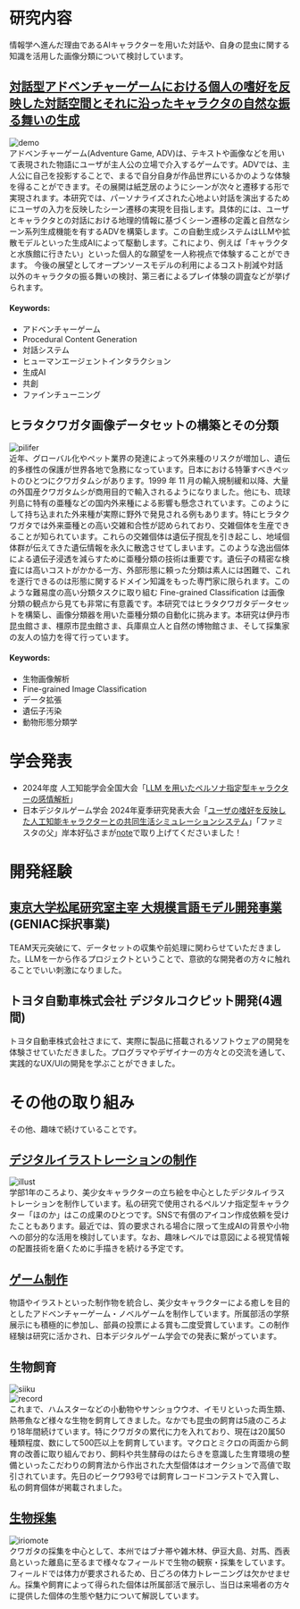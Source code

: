 # 研究内容
情報学へ進んだ理由であるAIキャラクターを用いた対話や、自身の昆虫に関する知識を活用した画像分類について検討しています。
## [対話型アドベンチャーゲームにおける個人の嗜好を反映した対話空間とそれに沿ったキャラクタの自然な振る舞いの生成](https://github.com/namaonigiri/Life_with_AI)
![demo](assets/demo_x4.gif)  
アドベンチャーゲーム(Adventure Game, ADV)は、テキストや画像などを用いて表現された物語にユーザが主人公の立場で介入するゲームです。ADVでは、主人公に自己を投影することで、まるで自分自身が作品世界にいるかのような体験を得ることができます。その展開は紙芝居のようにシーンが次々と遷移する形で実現されます。本研究では、パーソナライズされた心地よい対話を演出するためにユーザの入力を反映したシーン遷移の実現を目指します。具体的には、ユーザとキャラクタとの対話における地理的情報に基づくシーン遷移の定義と自然なシーン系列生成機能を有するADVを構築します。この自動生成システムはLLMや拡散モデルといった生成AIによって駆動します。これにより、例えば「キャラクタと水族館に行きたい」といった個人的な願望を一人称視点で体験することができます。
今後の展望としてオープンソースモデルの利用によるコスト削減や対話以外のキャラクタの振る舞いの検討、第三者によるプレイ体験の調査などが挙げられます。
#### Keywords:
- アドベンチャーゲーム
- Procedural Content Generation
- 対話システム
- ヒューマンエージェントインタラクション
- 生成AI
- 共創
- ファインチューニング
## ヒラタクワガタ画像データセットの構築とその分類
![pilifer](assets/pilifer.jpg)  
近年、グローバル化やペット業界の発達によって外来種のリスクが増加し、遺伝的多様性の保護が世界各地で急務になっています。日本における特筆すべきペットのひとつにクワガタムシがあります。1999 年 11 月の輸入規制緩和以降、大量の外国産クワガタムシが商用目的で輸入されるようになりました。他にも、琉球列島に特有の亜種などの国内外来種による影響も懸念されています。このようにして持ち込まれた外来種が実際に野外で発見される例もあります。特にヒラタクワガタでは外来亜種との高い交雑和合性が認められており、交雑個体を生産できることが知られています。これらの交雑個体は遺伝子撹乱を引き起こし、地域個体群が伝えてきた遺伝情報を永久に散逸させてしまいます。このような逸出個体による遺伝子浸透を減らすために亜種分類の技術は重要です。遺伝子の精密な検査には高いコストがかかる一方、外部形態に頼った分類は素人には困難で、これを遂行できるのは形態に関するドメイン知識をもった専門家に限られます。このような難易度の高い分類タスクに取り組む Fine-grained Classification は画像分類の観点から見ても非常に有意義です。本研究ではヒラタクワガタデータセットを構築し、画像分類器を用いた亜種分類の自動化に挑みます。本研究は伊丹市昆虫館さま、橿原市昆虫館さま、兵庫県立人と自然の博物館さま、そして採集家の友人の協力を得て行っています。
#### Keywords:
- 生物画像解析
- Fine-grained Image Classification
- データ拡張
- 遺伝子汚染
- 動物形態分類学
# 学会発表
- 2024年度 人工知能学会全国大会「[LLM を用いたペルソナ指定型キャラクターの感情解析](https://www.jstage.jst.go.jp/article/pjsai/JSAI2024/0/JSAI2024_4K1GS903/_article/-char/ja/)」
- 日本デジタルゲーム学会 2024年夏季研究発表大会「[ユーザの嗜好を反映した人工知能キャラクターとの共同生活シミュレーションシステム](https://www.jstage.jst.go.jp/article/digrajprocsummer/2024/0/2024_19/_article/-char/ja/)」「ファミスタの父」岸本好弘さまが[note](https://note.com/jgamifa/n/n28ea44c3667f)で取り上げてくださいました！
# 開発経験
## [東京大学松尾研究室主宰 大規模言語モデル開発事業](https://weblab.t.u-tokyo.ac.jp/geniac_llm/teams/)(GENIAC採択事業)
TEAM天元突破にて、データセットの収集や前処理に関わらせていただきました。LLMを一から作るプロジェクトということで、意欲的な開発者の方々に触れることでいい刺激になりました。
## トヨタ自動車株式会社 デジタルコクピット開発(4週間)
トヨタ自動車株式会社さまにて、実際に製品に搭載されるソフトウェアの開発を体験させていただきました。プログラマやデザイナーの方々との交流を通して、実践的なUX/UIの開発を学ぶことができました。
# その他の取り組み
その他、趣味で続けていることです。
## [デジタルイラストレーションの制作](https://namaonigiri.github.io/project/graphic/article.html)
![illust](assets/illust.jpg)  
学部1年のころより、美少女キャラクターの立ち絵を中心としたデジタルイラストレーションを制作しています。私の研究で使用されるペルソナ指定型キャラクター「ほのか」はこの成果のひとつです。SNSで有償のアイコン作成依頼を受けたこともあります。最近では、質の要求される場合に限って生成AIの背景や小物への部分的な活用を検討しています。なお、趣味レベルでは意図による視覚情報の配置技術を磨くために手描きを続ける予定です。
## [ゲーム制作](https://github.com/namaonigiri/autumn)
物語やイラストといった制作物を統合し、美少女キャラクターによる癒しを目的としたアドベンチャーゲーム・ノベルゲームを制作しています。所属部活の学祭展示にも積極的に参加し、部員の投票による賞も二度受賞しています。この制作経験は研究に活かされ、日本デジタルゲーム学会での発表に繋がっています。
## 生物飼育
![siiku](assets/bottles.jpg)  
![record](assets/lindei.jpg)  
これまで、ハムスターなどの小動物やサンショウウオ、イモリといった両生類、熱帯魚など様々な生物を飼育してきました。なかでも昆虫の飼育は5歳のころより18年間続けています。特にクワガタの累代に力を入れており、現在は20属50種類程度、数にして500匹以上を飼育しています。マクロとミクロの両面から飼育の改善に取り組んでおり、飼料や共生酵母のはたらきを意識した生育環境の整備といったこだわりの飼育法から作出された大型個体はオークションで高値で取引されています。先日のビークワ93号では飼育レコードコンテストで入賞し、私の飼育個体が掲載されました。
## [生物採集](https://namaonigiri.github.io/blog/index.html)
![iriomote](assets/iriomote.gif)  
クワガタの採集を中心として、本州ではブナ帯や雑木林、伊豆大島、対馬、西表島といった離島に至るまで様々なフィールドで生物の観察・採集をしています。フィールドでは体力が要求されるため、日ごろの体力トレーニングは欠かせません。採集や飼育によって得られた個体は所属部活で展示し、当日は来場者の方々に提供した個体の生態や魅力について解説しています。

